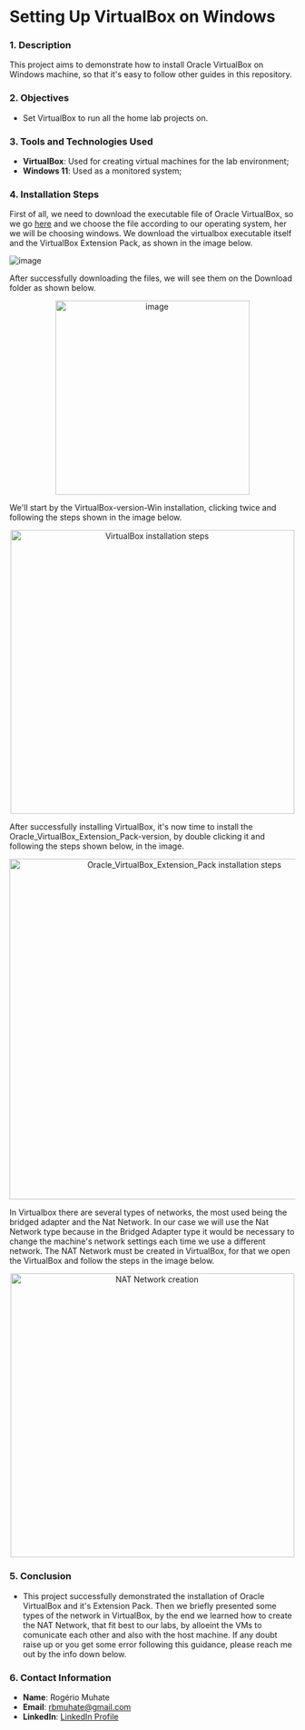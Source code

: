 # Setting Up VirtualBox on Windows

### 1. Description

This project aims to demonstrate how to install Oracle VirtualBox on Windows machine, so that it's easy to follow other guides in this repository.

### 2. Objectives

- Set VirtualBox to run all the home lab projects on.


### 3. Tools and Technologies Used

- **VirtualBox**: Used for creating virtual machines for the lab environment;
- **Windows 11**: Used as a monitored system;

### 4. Installation Steps
First of all, we need to download the executable file of Oracle VirtualBox, so we go <a href="https://www.virtualbox.org/wiki/Downloads">here</a> and we choose the file according to our operating system, her we will be choosing windows. We download the virtualbox executable itself and the VirtualBox Extension Pack, as shown in the image below.

![image](https://github.com/user-attachments/assets/3926968f-b96a-4154-a676-5d24cf2b8e30)

After successfully downloading the files, we will see them on the Download folder as shown below.

<p align="center">
<img width="342" alt="image" src="https://github.com/user-attachments/assets/e3e4a01d-7945-436d-8a1c-c19a3cee6999">
</p>

We'll start by the VirtualBox-version-Win installation, clicking twice and following the steps shown in the image below.

<p align="center">
<img width="500" alt="VirtualBox installation steps" src="https://github.com/user-attachments/assets/5f338569-26cd-4300-9656-93d8eaa29763">
</p>

After successfully installing VirtualBox, it's now time to install the Oracle_VirtualBox_Extension_Pack-version, by double clicking it and following the steps shown below, in the image.

<p align="center">
<img width="600" alt="Oracle_VirtualBox_Extension_Pack installation steps" src="https://github.com/user-attachments/assets/5f72b2d7-1ac1-45e3-8342-3d80b478476e">
</p>

In Virtualbox there are several types of networks, the most used being the bridged adapter and the Nat Network. In our case we will use the Nat Network type because in the Bridged Adapter type it would be necessary to change the machine's network settings each time we use a different network. The NAT Network must be created in VirtualBox, for that we open the VirtualBox and follow the steps in the image below.

<p align="center">
<img width="500" alt="NAT Network creation" src="https://github.com/user-attachments/assets/4c712f19-c8ff-46d8-93b5-7ba6fe62939c">
</p>


### 5. **Conclusion**
   - This project successfully demonstrated the installation of Oracle VirtualBox and it's Extension Pack. Then we briefly presented some types of the network in VirtualBox, by the end we learned how to create the NAT Network, that fit best to our labs, by alloeint the VMs to comunicate each other and also with the host machine. If any doubt raise up or you get some error following this guidance, please reach me out by the info down below.

### 6. **Contact Information**
   - **Name**: Rogério Muhate
   - **Email**: rbmuhate@gmail.com
   - **LinkedIn**: [LinkedIn Profile](https://www.linkedin.com/in/rmuhate)
